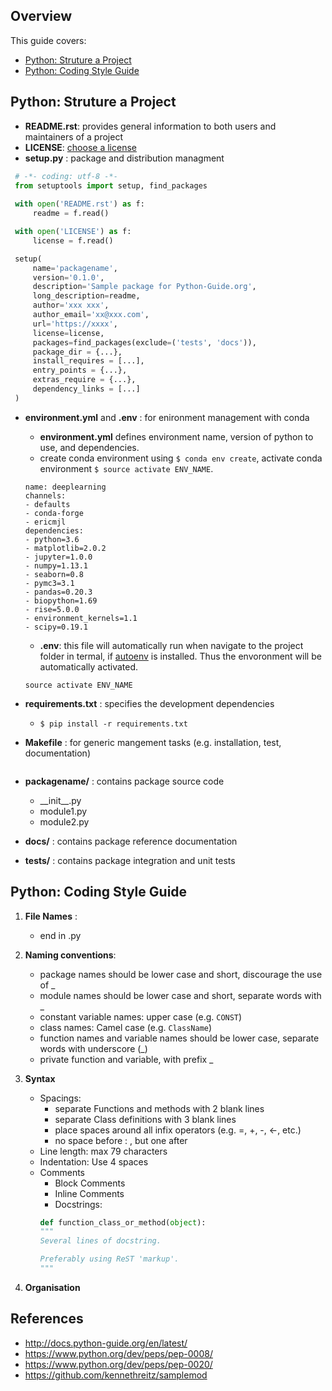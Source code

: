 ## Overview
This guide covers: 
* [Python: Struture a Project](https://github.com/chenkonturek/CodingGuides/blob/master/Python_project_guide.md#python-struture-project)  
* [Python: Coding Style Guide](https://github.com/chenkonturek/CodingGuides/blob/master/Python_project_guide.md#python-coding-style-guide)


## Python: Struture a Project 

* **README.rst**: provides general information to both users and maintainers of a project 
* **LICENSE**: [choose a license](http://choosealicense.com/)  
* **setup.py** : package and distribution managment 
```python
 # -*- coding: utf-8 -*-
 from setuptools import setup, find_packages
 
 with open('README.rst') as f:
     readme = f.read()

 with open('LICENSE') as f:
     license = f.read()

 setup(
     name='packagename',
     version='0.1.0',
     description='Sample package for Python-Guide.org',
     long_description=readme,
     author='xxx xxx',
     author_email='xx@xxx.com',
     url='https://xxxx',
     license=license,
     packages=find_packages(exclude=('tests', 'docs')),
     package_dir = {...},
     install_requires = [...],
     entry_points = {...},
     extras_require = {...},
     dependency_links = [...]
 )
```

* **environment.yml** and **.env** :  for enironment management with conda 
    * **environment.yml** defines environment name, version of python to use, and dependencies. 
    * create conda environment using `$ conda env create`, activate conda environment `$ source activate ENV_NAME`. 
    ```
    name: deeplearning 
    channels:
    - defaults
    - conda-forge
    - ericmjl
    dependencies:
    - python=3.6
    - matplotlib=2.0.2
    - jupyter=1.0.0
    - numpy=1.13.1
    - seaborn=0.8
    - pymc3=3.1
    - pandas=0.20.3
    - biopython=1.69
    - rise=5.0.0
    - environment_kernels=1.1
    - scipy=0.19.1
    ```
    
    * **.env**: this file will automatically run when navigate to the project folder in termal, if [autoenv](https://github.com/kennethreitz/autoenv ) is installed. Thus the envoronment will be automatically activated.  
    ```
    source activate ENV_NAME
    ```
    
* **requirements.txt** : specifies the development dependencies 
  * `$ pip install -r requirements.txt`  
* **Makefile** : for generic mangement tasks (e.g. installation, test, documentation)
  ```
  
  ```
 
* **packagename/** : contains package source code 
  * \_\_init\_\_.py
  * module1.py
  * module2.py
* **docs/** : contains package reference documentation 
* **tests/** : contains package integration and unit tests  
  

## Python: Coding Style Guide 

1. **File Names** : 
   * end in .py 
2. **Naming conventions**: 
   * package names should be lower case and short, discourage the use of _ 
   * module names should be lower case and short, separate words with _ 
   * constant variable names: upper case (e.g. `CONST`)
   * class names: Camel case (e.g. `ClassName`) 
   * function names and variable names should be lower case, separate words with underscore (_) 
   * private function and variable, with prefix _  
   
3. **Syntax** 
    * Spacings:  
      * separate Functions and methods with 2 blank lines
      * separate Class definitions with 3 blank lines
      * place spaces around all infix operators (e.g. =, +, -, <-, etc.) 
      * no space before : , but one after 
    * Line length:  max 79 characters 
    * Indentation: Use 4 spaces  
    * Comments 
      * Block Comments  
      * Inline Comments   
      * Docstrings: 
      ```python 
      def function_class_or_method(object):
      """
      Several lines of docstring.

      Preferably using ReST 'markup'.
      """
      ```
      
 4. **Organisation** 

## References 
* http://docs.python-guide.org/en/latest/
* https://www.python.org/dev/peps/pep-0008/
* https://www.python.org/dev/peps/pep-0020/
* https://github.com/kennethreitz/samplemod 




